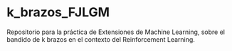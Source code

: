 # k_brazos_FJLGM
Repositorio para la práctica de Extensiones de Machine Learning, sobre el bandido de k brazos en el contexto del Reinforcement Learning.
